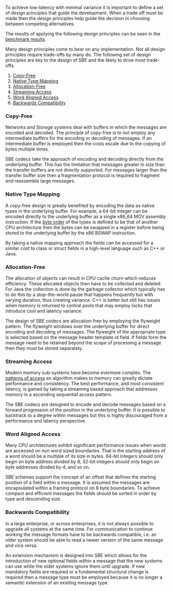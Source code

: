 To achieve low-latency with minimal variance it is important to define a set of design principles that guide the development. When a trade off must be made then the design principles help guide the decision in choosing between competing alternatives.

The results of applying the following design principles can be seen in the [benchmark results](https://github.com/real-logic/message-codec-bench).

Many design principles come to bear on any implementation. Not all design principles require trade-offs by many do. The following set of design principles are key to the design of SBE and the likely to drive most trade-offs.

1. [Copy-Free](Design-Principles#Copy-Free)
1. [Native Type Mapping](Design-Principles#Native-Type-Mapping)
1. [Allocation-Free](Design-Principles#Allocation-Free)
1. [Streaming Access](Design-Principles#Streaming-Access)
1. [Word Aligned Access](Design-Principles#Word-Aligned-Access)
1. [Backwards Compatibility](Design-Principles#Backwards-Compatibility)

### Copy-Free

Networks and Storage systems deal with buffers in which the messages are encoded and decoded. The principle of copy-free is to not employ any intermediate buffers for the encoding or decoding of messages. If an intermediate buffer is employed then the costs escale due to the copying of bytes multiple times.

SBE codecs take the approach of encoding and decoding directly from the underlying buffer. This has the limitation that messages greater in size than the transfer buffers are not directly supported. For messages larger than the transfer buffer size then a fragmentation protocol is required to fragment and reassemble large messages.

### Native Type Mapping

A copy-free design is greatly benefited by encoding the data as native types in the underlying buffer. For example, a 64-bit integer can be encoded directly to the underlying buffer as a single x86_64 MOV assembly instruction. If the [byte order](http://www.ietf.org/rfc/ien/ien137.txt) of the types is defined to be that of another CPU architecture then the bytes can be swapped in a register before being stored to the underlying buffer by the x86 BSWAP instruction.

By taking a native mapping approach the fields can be accessed for a similar cost to class or struct fields in a high-level language such as C++ or Java.

### Allocation-Free

The allocation of objects can result in CPU cache churn which reduces efficiency. These allocated objects then have to be collected and deleted. For Java the collection is done by the garbage collector which typically has to do this by a stop-the-world pause that happens frequently but with varying duration, thus creating variance. C++ is better but still has issues when memory is returned to central pools that may employ locks that introduce cost and latency variance.

The design of SBE codecs are allocation-free by employing the flyweight pattern. The flyweight windows over the underlying buffer for direct encoding and decoding of messages. The flyweight of the appropriate type is selected based on the message header template id field. If fields form the message need to be retained beyond the scope of processing a message then they must be stored separately.

### Streaming Access

Modern memory sub-systems have become evermore complex. The [patterns of access](http://mechanical-sympathy.blogspot.co.uk/2012/08/memory-access-patterns-are-important.html) an algorithm makes to memory can greatly dictate performance and consistency. The best performance, and most consistent latency, is gained by taking a streaming based approach that addresses memory in a ascending sequential access pattern.

The SBE codecs are designed to encode and decode messages based on a forward progression of the position in the underlying buffer. It is possible to backtrack to a degree within messages but this is highly discouraged from a performance and latency perspective.

### Word Aligned Access

Many CPU architectures exhibit significant performance issues when words are accessed on non word sized boundaries. That is the starting address of a word should be a multiple of its size in bytes. 64-bit integers should only begin on byte address divided by 8, 32-bit integers should only begin on byte addresses divided by 4, and so on.

SBE schemas support the concept of an offset that defines the starting position of a field within a message. It is assumed the messages are encapsulated within a framing protocol on 8 byte boundaries. To achieve compact and efficient messages the fields should be sorted in order by type and descending size.

### Backwards Compatibility

In a large enterprise, or across enterprises, it is not always possible to upgrade all systems at the same time. For communication to continue working the message formats have to be backwards compatible, i.e. an older system should be able to read a newer version of the same message and vice versa. 

An extension mechanism is designed into SBE which allows for the introduction of new optional fields within a message that the new systems can use while the older systems ignore them until upgrade. If new mandatory fields are required or a fundamental structural change is required then a message type must be employed because it is no longer a semantic extension of an existing message type.
